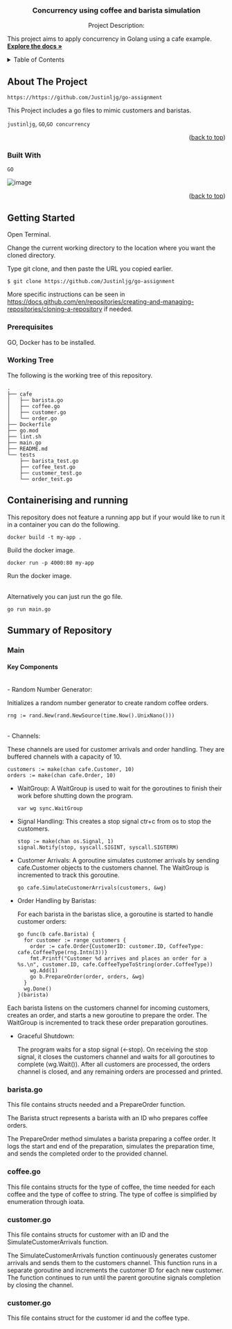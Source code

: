 <a name="readme-top"></a>
<h3 align="center">Concurrency using coffee and barista simulation</h3>

  <p align="center">
  Project Description:
  
  This project aims to apply concurrency in Golang using a cafe example.
    <br />
    <a href="https://github.com/Justinljg/SupersetK8s/"><strong>Explore the docs »</strong></a>

</div>



<!-- TABLE OF CONTENTS -->
<details>
  <summary>Table of Contents</summary>
  <ol>
    <li>
      <a href="#about-the-project">About The Project</a>
      <ul>
        <li><a href="#built-with">Built With</a></li>
      </ul>
    </li>
    <li>
      <a href="#getting-started">Getting Started</a>
      <ul>
        <li><a href="#prerequisites">Prerequisites</a></li>
        <li><a href="#working-tree">Working Tree</a></li>
        <li><a href="#running-the-repository-&-testing">Running the repository & Testing</a></li>
      </ul>
    </li>
    <li>
      <a href="#summary-of-repository">Summary of Repository</a></li>
        <ul>
        <li><a href="#main">Main</a></li>
        <li><a href="#sqlc">SQLC</a></li>
        <li><a href="#routes">Routes</a></li>
        <li><a href="#handlers">Handlers</a></li>
      </ul>
  </ol>
</details>



<!-- ABOUT THE PROJECT -->
## About The Project

`https://https://github.com/Justinljg/go-assignment`

This Project includes a go files to mimic customers and baristas.

`justinljg`, `GO`,`GO concurrency`

<p align="right">(<a href="#readme-top">back to top</a>)</p>



### Built With


`GO`


![image](https://github.com/user-attachments/assets/c2775a5d-dbfc-4b8b-8872-a99ffa11a9ce)


<p align="right">(<a href="#readme-top">back to top</a>)</p>



<!-- GETTING STARTED -->
## Getting Started

Open Terminal.

Change the current working directory to the location where you want the cloned directory.

Type git clone, and then paste the URL you copied earlier.

    $ git clone https://github.com/Justinljg/go-assignment

More specific instructions can be seen in https://docs.github.com/en/repositories/creating-and-managing-repositories/cloning-a-repository if needed.

### Prerequisites

GO, Docker has to be installed.

### Working Tree

The following is the working tree of this repository.

    .
    ├── cafe
    │   ├── barista.go
    │   ├── coffee.go
    │   ├── customer.go
    │   └── order.go
    ├── Dockerfile
    ├── go.mod
    ├── lint.sh
    ├── main.go
    ├── README.md
    └── tests
        ├── barista_test.go
        ├── coffee_test.go
        ├── customer_test.go
        └── order_test.go


<!-- USAGE EXAMPLES -->
## Containerising and running
This repository does not feature a running app but if your would like to run it in a container you can do the following. 

    docker build -t my-app .
Build the docker image.

    docker run -p 4000:80 my-app
Run the docker image.
<br></br>

Alternatively you can just run the go file.

    go run main.go
## Summary of Repository

### Main

<h4>Key Components</h4>
<br>
- Random Number Generator:

  Initializes a random number generator to create random coffee orders.
      
    rng := rand.New(rand.NewSource(time.Now().UnixNano()))
</br>
- Channels:

  These channels are used for customer arrivals and order handling. They are buffered channels with a capacity of 10.

    customers := make(chan cafe.Customer, 10)
    orders := make(chan cafe.Order, 10)

- WaitGroup:
  A WaitGroup is used to wait for the goroutines to finish their work before shutting down the program.

      var wg sync.WaitGroup

- Signal Handling:
  This creates a stop signal ctr+c from os to stop the customers.

      stop := make(chan os.Signal, 1)
      signal.Notify(stop, syscall.SIGINT, syscall.SIGTERM)

- Customer Arrivals:
  A goroutine simulates customer arrivals by sending cafe.Customer objects to the customers channel. The WaitGroup is incremented to track this goroutine.

      go cafe.SimulateCustomerArrivals(customers, &wg)

- Order Handling by Baristas:

  For each barista in the baristas slice, a goroutine is started to handle customer orders:

      go func(b cafe.Barista) {
        for customer := range customers {
          order := cafe.Order{CustomerID: customer.ID, CoffeeType: cafe.CoffeeType(rng.Intn(3))}
          fmt.Printf("Customer %d arrives and places an order for a %s.\n", customer.ID, cafe.CoffeeTypeToString(order.CoffeeType))
          wg.Add(1)
          go b.PrepareOrder(order, orders, &wg)
        }
        wg.Done()
      }(barista)

Each barista listens on the customers channel for incoming customers, creates an order, and starts a new goroutine to prepare the order. The WaitGroup is incremented to track these order preparation goroutines.

- Graceful Shutdown:

  The program waits for a stop signal (<-stop).
  On receiving the stop signal, it closes the customers channel and waits for all goroutines to complete (wg.Wait()).
  After all customers are processed, the orders channel is closed, and any remaining orders are processed and printed.

### barista.go
This file contains structs needed and a PrepareOrder function.

The Barista struct represents a barista with an ID who prepares coffee orders.

The PrepareOrder method simulates a barista preparing a coffee order. It logs the start and end of the preparation, simulates the preparation time, and sends the completed order to the provided channel. 
        
### coffee.go
This file contains structs for the type of coffee, the time needed for each coffee and the type of coffee to string. The type of coffee is simplified by enumeration through ioata.

### customer.go

This file contains structs for customer with an ID and the SimulateCustomerArrivals function.

The SimulateCustomerArrivals function continuously generates customer arrivals and sends them to the customers channel. This function runs in a separate goroutine and increments the customer ID for each new customer. The function continues to run until the parent goroutine signals completion by closing the channel.

### customer.go

This file contains struct for the customer id and the coffee type.


